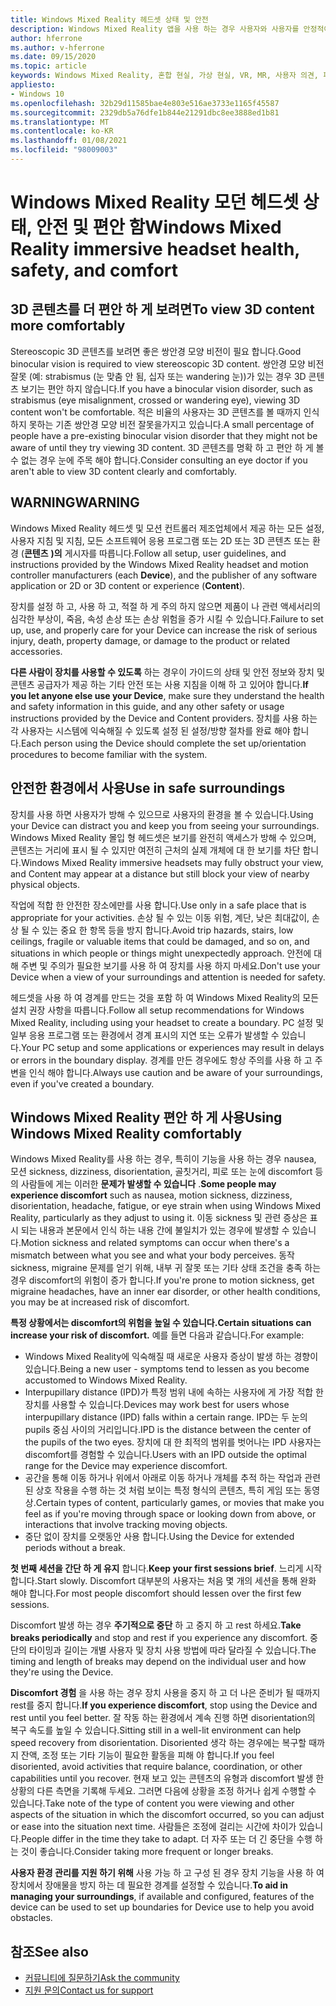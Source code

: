 ```yaml
---
title: Windows Mixed Reality 헤드셋 상태 및 안전
description: Windows Mixed Reality 앱을 사용 하는 경우 사용자와 사용자를 안정적이 고 안전 하며 편안 하 게 유지 하는 방법을 알아보세요.
author: hferrone
ms.author: v-hferrone
ms.date: 09/15/2020
ms.topic: article
keywords: Windows Mixed Reality, 혼합 현실, 가상 현실, VR, MR, 사용자 의견, 피드백 허브, 버그
appliesto:
- Windows 10
ms.openlocfilehash: 32b29d11585bae4e803e516ae3733e1165f45587
ms.sourcegitcommit: 2329db5a76dfe1b844e21291dbc8ee3888ed1b81
ms.translationtype: MT
ms.contentlocale: ko-KR
ms.lasthandoff: 01/08/2021
ms.locfileid: "98009003"
---
```

# <a name="windows-mixed-reality-immersive-headset-health-safety-and-comfort"></a><span data-ttu-id="08324-104">Windows Mixed Reality 모던 헤드셋 상태, 안전 및 편안 함</span><span class="sxs-lookup"><span data-stu-id="08324-104">Windows Mixed Reality immersive headset health, safety, and comfort</span></span>

## <a name="to-view-3d-content-more-comfortably"></a><span data-ttu-id="08324-105">3D 콘텐츠를 더 편안 하 게 보려면</span><span class="sxs-lookup"><span data-stu-id="08324-105">To view 3D content more comfortably</span></span>

<span data-ttu-id="08324-106">Stereoscopic 3D 콘텐츠를 보려면 좋은 쌍안경 모양 비전이 필요 합니다.</span><span class="sxs-lookup"><span data-stu-id="08324-106">Good binocular vision is required to view stereoscopic 3D content.</span></span> <span data-ttu-id="08324-107">쌍안경 모양 비전 잘못 (예: strabismus (눈 맞춤 안 됨, 십자 또는 wandering 눈))가 있는 경우 3D 콘텐츠 보기는 편안 하지 않습니다.</span><span class="sxs-lookup"><span data-stu-id="08324-107">If you have a binocular vision disorder, such as strabismus (eye misalignment, crossed or wandering eye), viewing 3D content won't be comfortable.</span></span> <span data-ttu-id="08324-108">적은 비율의 사용자는 3D 콘텐츠를 볼 때까지 인식 하지 못하는 기존 쌍안경 모양 비전 잘못을가지고 있습니다.</span><span class="sxs-lookup"><span data-stu-id="08324-108">A small percentage of people have a pre-existing binocular vision disorder that they might not be aware of until they try viewing 3D content.</span></span> <span data-ttu-id="08324-109">3D 콘텐츠를 명확 하 고 편안 하 게 볼 수 없는 경우 눈에 주목 해야 합니다.</span><span class="sxs-lookup"><span data-stu-id="08324-109">Consider consulting an eye doctor if you aren't able to view 3D content clearly and comfortably.</span></span>

## <a name="warning"></a><span data-ttu-id="08324-110">WARNING</span><span class="sxs-lookup"><span data-stu-id="08324-110">WARNING</span></span>

<span data-ttu-id="08324-111">Windows Mixed Reality 헤드셋 및 모션 컨트롤러 제조업체에서 제공 하는 모든 설정, 사용자 지침 및 지침, 모든 소프트웨어 응용 프로그램 또는 2D 또는 3D 콘텐츠 또는 환경 (**콘텐츠** **)의** 게시자를 따릅니다.</span><span class="sxs-lookup"><span data-stu-id="08324-111">Follow all setup, user guidelines, and instructions provided by the Windows Mixed Reality headset and motion controller manufacturers (each **Device**), and the publisher of any software application or 2D or 3D content or experience (**Content**).</span></span>

<span data-ttu-id="08324-112">장치를 설정 하 고, 사용 하 고, 적절 하 게 주의 하지 않으면 제품이 나 관련 액세서리의 심각한 부상이, 죽음, 속성 손상 또는 손상 위험을 증가 시킬 수 있습니다.</span><span class="sxs-lookup"><span data-stu-id="08324-112">Failure to set up, use, and properly care for your Device can increase the risk of serious injury, death, property damage, or damage to the product or related accessories.</span></span>

<span data-ttu-id="08324-113">**다른 사람이 장치를 사용할 수 있도록** 하는 경우이 가이드의 상태 및 안전 정보와 장치 및 콘텐츠 공급자가 제공 하는 기타 안전 또는 사용 지침을 이해 하 고 있어야 합니다.</span><span class="sxs-lookup"><span data-stu-id="08324-113">**If you let anyone else use your Device**, make sure they understand the health and safety information in this guide, and any other safety or usage instructions provided by the Device and Content providers.</span></span> <span data-ttu-id="08324-114">장치를 사용 하는 각 사용자는 시스템에 익숙해질 수 있도록 설정 된 설정/방향 절차를 완료 해야 합니다.</span><span class="sxs-lookup"><span data-stu-id="08324-114">Each person using the Device should complete the set up/orientation procedures to become familiar with the system.</span></span>

## <a name="use-in-safe-surroundings"></a><span data-ttu-id="08324-115">안전한 환경에서 사용</span><span class="sxs-lookup"><span data-stu-id="08324-115">Use in safe surroundings</span></span>

<span data-ttu-id="08324-116">장치를 사용 하면 사용자가 방해 수 있으므로 사용자의 환경을 볼 수 있습니다.</span><span class="sxs-lookup"><span data-stu-id="08324-116">Using your Device can distract you and keep you from seeing your surroundings.</span></span> <span data-ttu-id="08324-117">Windows Mixed Reality 몰입 형 헤드셋은 보기를 완전히 액세스가 방해 수 있으며, 콘텐츠는 거리에 표시 될 수 있지만 여전히 근처의 실제 개체에 대 한 보기를 차단 합니다.</span><span class="sxs-lookup"><span data-stu-id="08324-117">Windows Mixed Reality immersive headsets may fully obstruct your view, and Content may appear at a distance but still block your view of nearby physical objects.</span></span>

<span data-ttu-id="08324-118">작업에 적합 한 안전한 장소에만를 사용 합니다.</span><span class="sxs-lookup"><span data-stu-id="08324-118">Use only in a safe place that is appropriate for your activities.</span></span> <span data-ttu-id="08324-119">손상 될 수 있는 이동 위험, 계단, 낮은 최대값이, 손상 될 수 있는 중요 한 항목 등을 방지 합니다.</span><span class="sxs-lookup"><span data-stu-id="08324-119">Avoid trip hazards, stairs, low ceilings, fragile or valuable items that could be damaged, and so on, and situations in which people or things might unexpectedly approach.</span></span> <span data-ttu-id="08324-120">안전에 대해 주변 및 주의가 필요한 보기를 사용 하 여 장치를 사용 하지 마세요.</span><span class="sxs-lookup"><span data-stu-id="08324-120">Don't use your Device when a view of your surroundings and attention is needed for safety.</span></span>

<span data-ttu-id="08324-121">헤드셋을 사용 하 여 경계를 만드는 것을 포함 하 여 Windows Mixed Reality의 모든 설치 권장 사항을 따릅니다.</span><span class="sxs-lookup"><span data-stu-id="08324-121">Follow all setup recommendations for Windows Mixed Reality, including using your headset to create a boundary.</span></span> <span data-ttu-id="08324-122">PC 설정 및 일부 응용 프로그램 또는 환경에서 경계 표시의 지연 또는 오류가 발생할 수 있습니다.</span><span class="sxs-lookup"><span data-stu-id="08324-122">Your PC setup and some applications or experiences may result in delays or errors in the boundary display.</span></span> <span data-ttu-id="08324-123">경계를 만든 경우에도 항상 주의를 사용 하 고 주변을 인식 해야 합니다.</span><span class="sxs-lookup"><span data-stu-id="08324-123">Always use caution and be aware of your surroundings, even if you've created a boundary.</span></span>

## <a name="using-windows-mixed-reality-comfortably"></a><span data-ttu-id="08324-124">Windows Mixed Reality 편안 하 게 사용</span><span class="sxs-lookup"><span data-stu-id="08324-124">Using Windows Mixed Reality comfortably</span></span>

<span data-ttu-id="08324-125">Windows Mixed Reality를 사용 하는 경우, 특히이 기능을 사용 하는 경우 nausea, 모션 sickness, dizziness, disorientation, 골칫거리, 피로 또는 눈에 discomfort 등의 사람들에 게는 이러한 **문제가 발생할 수 있습니다** .</span><span class="sxs-lookup"><span data-stu-id="08324-125">**Some people may experience discomfort** such as nausea, motion sickness, dizziness, disorientation, headache, fatigue, or eye strain when using Windows Mixed Reality, particularly as they adjust to using it.</span></span> <span data-ttu-id="08324-126">이동 sickness 및 관련 증상은 표시 되는 내용과 본문에서 인식 하는 내용 간에 불일치가 있는 경우에 발생할 수 있습니다.</span><span class="sxs-lookup"><span data-stu-id="08324-126">Motion sickness and related symptoms can occur when there's a mismatch between what you see and what your body perceives.</span></span> <span data-ttu-id="08324-127">동작 sickness, migraine 문제를 얻기 위해, 내부 귀 잘못 또는 기타 상태 조건을 충족 하는 경우 discomfort의 위험이 증가 합니다.</span><span class="sxs-lookup"><span data-stu-id="08324-127">If you're prone to motion sickness, get migraine headaches, have an inner ear disorder, or other health conditions, you may be at increased risk of discomfort.</span></span>

<span data-ttu-id="08324-128">**특정 상황에서는 discomfort의 위험을 높일 수 있습니다.**</span><span class="sxs-lookup"><span data-stu-id="08324-128">**Certain situations can increase your risk of discomfort.**</span></span> <span data-ttu-id="08324-129">예를 들면 다음과 같습니다.</span><span class="sxs-lookup"><span data-stu-id="08324-129">For example:</span></span>

* <span data-ttu-id="08324-130">Windows Mixed Reality에 익숙해질 때 새로운 사용자 증상이 발생 하는 경향이 있습니다.</span><span class="sxs-lookup"><span data-stu-id="08324-130">Being a new user - symptoms tend to lessen as you become accustomed to Windows Mixed Reality.</span></span>
* <span data-ttu-id="08324-131">Interpupillary distance (IPD)가 특정 범위 내에 속하는 사용자에 게 가장 적합 한 장치를 사용할 수 있습니다.</span><span class="sxs-lookup"><span data-stu-id="08324-131">Devices may work best for users whose interpupillary distance (IPD) falls within a certain range.</span></span> <span data-ttu-id="08324-132">IPD는 두 눈의 pupils 중심 사이의 거리입니다.</span><span class="sxs-lookup"><span data-stu-id="08324-132">IPD is the distance between the center of the pupils of the two eyes.</span></span> <span data-ttu-id="08324-133">장치에 대 한 최적의 범위를 벗어나는 IPD 사용자는 discomfort를 경험할 수 있습니다.</span><span class="sxs-lookup"><span data-stu-id="08324-133">Users with an IPD outside the optimal range for the Device may experience discomfort.</span></span>
* <span data-ttu-id="08324-134">공간을 통해 이동 하거나 위에서 아래로 이동 하거나 개체를 추적 하는 작업과 관련 된 상호 작용을 수행 하는 것 처럼 보이는 특정 형식의 콘텐츠, 특히 게임 또는 동영상.</span><span class="sxs-lookup"><span data-stu-id="08324-134">Certain types of content, particularly games, or movies that make you feel as if you're moving through space or looking down from above, or interactions that involve tracking moving objects.</span></span>
* <span data-ttu-id="08324-135">중단 없이 장치를 오랫동안 사용 합니다.</span><span class="sxs-lookup"><span data-stu-id="08324-135">Using the Device for extended periods without a break.</span></span>

<span data-ttu-id="08324-136">**첫 번째 세션을 간단 하 게 유지** 합니다.</span><span class="sxs-lookup"><span data-stu-id="08324-136">**Keep your first sessions brief**.</span></span> <span data-ttu-id="08324-137">느리게 시작 합니다.</span><span class="sxs-lookup"><span data-stu-id="08324-137">Start slowly.</span></span> <span data-ttu-id="08324-138">Discomfort 대부분의 사용자는 처음 몇 개의 세션을 통해 완화 해야 합니다.</span><span class="sxs-lookup"><span data-stu-id="08324-138">For most people discomfort should lessen over the first few sessions.</span></span>

<span data-ttu-id="08324-139">Discomfort 발생 하는 경우 **주기적으로 중단** 하 고 중지 하 고 rest 하세요.</span><span class="sxs-lookup"><span data-stu-id="08324-139">**Take breaks periodically** and stop and rest if you experience any discomfort.</span></span> <span data-ttu-id="08324-140">중단의 타이밍과 길이는 개별 사용자 및 장치 사용 방법에 따라 달라질 수 있습니다.</span><span class="sxs-lookup"><span data-stu-id="08324-140">The timing and length of breaks may depend on the individual user and how they're using the Device.</span></span>

<span data-ttu-id="08324-141">**Discomfort 경험** 을 사용 하는 경우 장치 사용을 중지 하 고 더 나은 준비가 될 때까지 rest를 중지 합니다.</span><span class="sxs-lookup"><span data-stu-id="08324-141">**If you experience discomfort**, stop using the Device and rest until you feel better.</span></span> <span data-ttu-id="08324-142">잘 작동 하는 환경에서 계속 진행 하면 disorientation의 복구 속도를 높일 수 있습니다.</span><span class="sxs-lookup"><span data-stu-id="08324-142">Sitting still in a well-lit environment can help speed recovery from disorientation.</span></span> <span data-ttu-id="08324-143">Disoriented 생각 하는 경우에는 복구할 때까지 잔액, 조정 또는 기타 기능이 필요한 활동을 피해 야 합니다.</span><span class="sxs-lookup"><span data-stu-id="08324-143">If you feel disoriented, avoid activities that require balance, coordination, or other capabilities until you recover.</span></span> <span data-ttu-id="08324-144">현재 보고 있는 콘텐츠의 유형과 discomfort 발생 한 상황의 다른 측면을 기록해 두세요. 그러면 다음에 상황을 조정 하거나 쉽게 수행할 수 있습니다.</span><span class="sxs-lookup"><span data-stu-id="08324-144">Take note of the type of content you were viewing and other aspects of the situation in which the discomfort occurred, so you can adjust or ease into the situation next time.</span></span> <span data-ttu-id="08324-145">사람들은 조정에 걸리는 시간에 차이가 있습니다.</span><span class="sxs-lookup"><span data-stu-id="08324-145">People differ in the time they take to adapt.</span></span> <span data-ttu-id="08324-146">더 자주 또는 더 긴 중단을 수행 하는 것이 좋습니다.</span><span class="sxs-lookup"><span data-stu-id="08324-146">Consider taking more frequent or longer breaks.</span></span>

<span data-ttu-id="08324-147">**사용자 환경 관리를 지원 하기 위해** 사용 가능 하 고 구성 된 경우 장치 기능을 사용 하 여 장치에서 장애물을 방지 하는 데 필요한 경계를 설정할 수 있습니다.</span><span class="sxs-lookup"><span data-stu-id="08324-147">**To aid in managing your surroundings**, if available and configured, features of the device can be used to set up boundaries for Device use to help you avoid obstacles.</span></span>


## <a name="see-also"></a><span data-ttu-id="08324-148">참조</span><span class="sxs-lookup"><span data-stu-id="08324-148">See also</span></span>
* [<span data-ttu-id="08324-149">커뮤니티에 질문하기</span><span class="sxs-lookup"><span data-stu-id="08324-149">Ask the community</span></span>](https://answers.microsoft.com)
* [<span data-ttu-id="08324-150">지원 문의</span><span class="sxs-lookup"><span data-stu-id="08324-150">Contact us for support</span></span>](https://support.microsoft.com/contactus/)